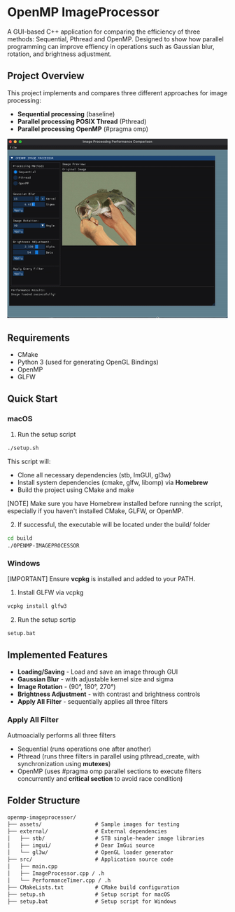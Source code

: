 # OpenMP ImageProcessor

A GUI-based C++ application for comparing the efficiency of three methods: Sequential, Pthread and OpenMP. Designed to show how parallel programming can improve effiency in operations such as Gaussian blur, rotation, and brightness adjustment.

## Project Overview

This project implements and compares three different approaches for image processing:
- **Sequential processing** (baseline)
- **Parallel processing POSIX Thread** (Pthread)
- **Parallel processing OpenMP** (#pragma omp)

![Demo](./docs/demo.gif)
## Requirements
- CMake
- Python 3 (used for generating OpenGL Bindings)
- OpenMP
- GLFW

## Quick Start
### macOS
1. Run the setup script
```bash
./setup.sh
```
This script will:
- Clone all necessary dependencies (stb, ImGUI, gl3w)
- Install system dependencies (cmake, glfw, libomp) via **Homebrew**
- Build the project using CMake and make

[NOTE] Make sure you have Homebrew installed before running the script, especially if you haven't installed CMake, GLFW, or OpenMP.

2. If successful, the executable will be located under the build/ folder
```bash
cd build
./OPENMP-IMAGEPROCESSOR
```

### Windows

[IMPORTANT] Ensure **vcpkg** is installed and added to your PATH.

1. Install GLFW via vcpkg
```bat
vcpkg install glfw3
```
2. Run the setup scrtip
```bat
setup.bat
```

## Implemented Features
- **Loading/Saving** - Load and save an image through GUI
- **Gaussian Blur** - with adjustable kernel size and sigma
- **Image Rotation** - (90°, 180°, 270°)
- **Brightness Adjustment** - with contrast and brightness controls
- **Apply All Filter** - sequentially applies all three filters

### Apply All Filter
Autmoacially performs all three filters
- Sequential (runs operations one after another)
- Pthread (runs three filters in parallel using pthread_create, with synchronization using **mutexes**)
- OpenMP (uses #pragma omp parallel sections to execute filters concurrently and **critical section** to avoid race condition)

## Folder Structure
```text
openmp-imageprocessor/
├── assets/                 # Sample images for testing
├── external/               # External dependencies
│   ├── stb/                # STB single-header image libraries
│   ├── imgui/              # Dear ImGui source
│   └── gl3w/               # OpenGL loader generator
├── src/                    # Application source code
│   ├── main.cpp
│   ├── ImageProcessor.cpp / .h 
│   └── PerformanceTimer.cpp / .h
├── CMakeLists.txt          # CMake build configuration
├── setup.sh                # Setup script for macOS
├── setup.bat               # Setup script for Windows
```